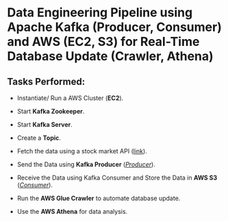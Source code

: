 # Data Engineering Pipeline using Apache Kafka (Producer, Consumer) and AWS (EC2, S3) for Real-Time Database Update (Crawler, Athena)

## Tasks Performed:

- Instantiate/ Run a AWS Cluster (**EC2**).

- Start **Kafka Zookeeper**.

- Start **Kafka Server**.

- Create a **Topic**.

- Fetch the data using a stock market API ([link](https://www.alphavantage.co/support/#api-key%22)).

- Send the Data using **Kafka Producer** (*[Producer](Kafka_Producer_StreamingStockMarket.ipynb)*).

- Receive the Data using Kafka Consumer and Store the Data in **AWS S3** (*[Consumer](Kafka_Consumer_StreamingStockMarket.ipynb)*).

- Run the **AWS Glue Crawler** to automate database update.

- Use the **AWS Athena** for data analysis.